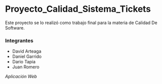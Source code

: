 # Proyecto_Calidad_Sistema_Tickets
Este proyecto se lo realizó como trabajo final para la materia de Calidad De Software.

### Integrantes
- David Arteaga
- Daniel Garrido
- Dario Tapia
- Juan Romero

_Aplicación Web_
